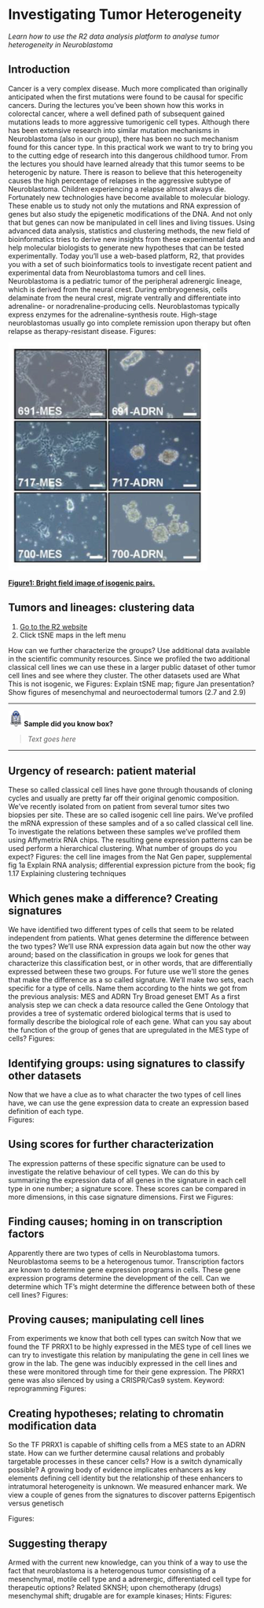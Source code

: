 <a id="investigating_tumor_heterogeneity"> </a>

Investigating Tumor Heterogeneity
=================================

*Learn how to use the R2 data analysis platform to analyse tumor heterogeneity in Neuroblastoma*


Introduction
------------

Cancer is a very complex disease. Much more complicated than originally anticipated when the first mutations were found to be causal for specific cancers. During the lectures you’ve been shown how this works in colorectal cancer, where a well defined path of subsequent gained mutations leads to more aggressive tumorigenic cell types. 
Although there has been extensive research into similar mutation mechanisms in Neuroblastoma (also in our group), there has been no such mechanism found for this cancer type. In this practical work we want to try to bring you to the cutting edge of research into this dangerous childhood tumor. From the lectures you should have learned already that this tumor seems to be heterogenic by nature. There is reason to believe that this heterogeneity causes the high percentage of relapses in the aggressive subtype of Neuroblastoma. Children experiencing a relapse almost always die. 
Fortunately new technologies have become available to molecular biology. These enable us to study not only the mutations and RNA expression of genes but also study the epigenetic modifications of the DNA. And not only that but genes can now be manipulated in cell lines and living tissues. 
Using advanced data analysis, statistics and clustering methods, the new field of bioinformatics tries to derive new insights from these experimental data and help molecular biologists to generate new hypotheses that can be tested experimentally.
Today you’ll use a web-based platform, R2, that provides you with a set of such bioinformatics tools to investigate recent patient and experimental data from Neuroblastoma tumors and cell lines. 
Neuroblastoma is a pediatric tumor of the peripheral adrenergic lineage, which is derived from the neural crest. During embryogenesis, cells delaminate from the neural crest, migrate ventrally and differentiate into adrenaline- or noradrenaline-producing cells. Neuroblastomas typically express enzymes for the adrenaline-synthesis route. High-stage neuroblastomas usually go into complete remission upon therapy but often relapse as therapy-resistant disease.
Figures:


  ![Figure1: Bright field image of isogenic pairs.](_static/images/TumorHeterogeneity_IsoGenicPairsBF.png "Figure1: Bright field image of isogenic pairs.")
	
  [**Figure1: Bright field image of isogenic pairs.**](_static/images/TumorHeterogeneity_IsoGenicPairsBF.png)






Tumors and lineages: clustering data
---------------------------------------

1.  [Go to the R2 website](https://hgserver1.amc.nl/cgi-bin/r2/main.cgi?&dscope=TRAIN001&option=about_dscope) 
2.  Click tSNE maps in the left menu
	
How can we further characterize the groups? Use additional data available in the scientific community resources. Since we profiled the two additional classical cell lines we can use these in a larger public dataset of other tumor cell lines and see where they cluster. 
The other datasets used are
What  
This is not isogenic, we 
Figures:
Explain tSNE map; figure Jan presentation?
Show figures of mesenchymal and neuroectodermal tumors (2.7 and 2.9)


------------------
  ![](_static/images/R2d2_logo.png)**Sample did you know box?**
  
>  *Text goes here*

------------------



Urgency of research: patient material
----------------------------------------

These so called classical cell lines have gone through thousands of cloning cycles and usually are pretty far off their original genomic composition. We’ve recently isolated from on patient from several tumor sites two biopsies per site. These are so called isogenic cell line pairs. We’ve profiled the mRNA expression of these samples and of a so called classical cell line. To investigate the relations between these samples we’ve profiled them using Affymetrix RNA chips. The resulting gene expression patterns can be used perform a hierarchical clustering. 
What number of groups do you expect?
Figures:
the cell line images from the Nat Gen paper, supplemental fig 1a
Explain RNA analysis; differential expression picture from the book; fig 1.17
Explaining clustering techniques


Which genes make a difference? Creating signatures
-----------------------------------------------------

We have identified two different types of cells that seem to be related independent from patients. What genes determine the difference between the two types? We’ll use RNA expression data again but now the other way around; based on the classification in groups we look for genes that characterize this classification best, or in other words, that are differentially expressed between these two groups.
For future use we’ll store the genes that make the difference as a so called signature. We’ll make two sets, each specific for a type of cells. Name them according to the hints we got from the previous analysis: MES and ADRN
Try Broad geneset EMT
As a first analysis step we can check a data resource called the Gene Ontology that provides a tree of systematic ordered biological terms that is used to formally describe the biological role of each gene. What can you say about the function of the group of genes that are upregulated in the MES type of cells?
Figures:


Identifying groups: using signatures to classify other datasets
------------------------------------------------------------------

Now that we have a clue as to what character the two types of cell lines have, we can use the gene expression data to create an expression based definition of each type.   
Figures:


Using scores for further characterization
--------------------------------------------

The expression patterns of these specific signature can be used to investigate the relative behaviour of cell types. We can do this by summarizing the expression data of all genes in the signature in each cell type in one number; a signature score. These scores can be compared in more dimensions, in this case signature dimensions. First we
Figures:


Finding causes; homing in on transcription factors
-----------------------------------------------------

Apparently there are two types of cells in Neuroblastoma tumors. Neuroblastoma seems to be a heterogenous tumor. Transcription factors are known to determine gene expression programs in cells. These gene expression programs determine the development of the cell. Can we determine which TF’s might determine the difference between both of these cell lines?
Figures:


Proving causes; manipulating cell lines
------------------------------------------

From experiments we know that both cell types can switch
Now that we found the TF PRRX1 to be highly expressed in the MES type of cell lines we can try to investigate this relation by manipulating the gene in cell lines we grow in the lab. The gene was inducibly expressed in the cell lines and these were monitored through time for their gene expression. The PRRX1 gene was also silenced by using a CRISPR/Cas9 system.
Keyword: reprogramming
Figures:


Creating hypotheses; relating to chromatin modification data
---------------------------------------------------------------

So the TF PRRX1 is capable of shifting cells from a MES state to an ADRN state. How can we further determine causal relations and probably targetable processes in these cancer cells? How is a switch dynamically possible? A growing body of evidence implicates enhancers as key elements defining cell identity but the relationship of these enhancers to intratumoral heterogeneity is unknown. We measured enhancer mark. We view a couple of genes from the signatures to discover patterns
Epigentisch versus genetisch

Figures:



Suggesting therapy
---------------------


Armed with the current new knowledge, can you think of a way to use the fact that neuroblastoma is a heterogenous tumor consisting of a mesenchymal, motile cell type and a adrenergic, differentiated cell type for therapeutic options?
Related 
SKNSH; upon chemotherapy (drugs) mesenchymal shift; drugable are for example kinases; 
Hints: 
Figures:








